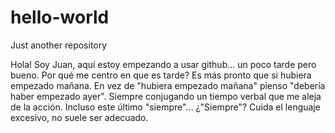 # hello-world
Just another repository

Hola! Soy Juan, aquí estoy empezando a usar github... un poco tarde pero bueno.
Por qué me centro en que es tarde? Es más pronto que si hubiera empezado mañana.
En vez de "hubiera empezado mañana" pienso "debería haber empezado ayer". Siempre
conjugando un tiempo verbal que me aleja de la acción. Incluso este último "siempre"...
¿"Siempre"?
Cuida el lenguaje excesivo, no suele ser adecuado.
